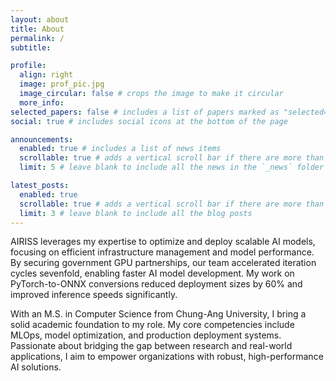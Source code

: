 ```yaml
---
layout: about
title: About
permalink: /
subtitle: 

profile:
  align: right
  image: prof_pic.jpg
  image_circular: false # crops the image to make it circular
  more_info: 
selected_papers: false # includes a list of papers marked as "selected={true}"
social: true # includes social icons at the bottom of the page

announcements:
  enabled: true # includes a list of news items
  scrollable: true # adds a vertical scroll bar if there are more than 3 news items
  limit: 5 # leave blank to include all the news in the `_news` folder

latest_posts:
  enabled: true
  scrollable: true # adds a vertical scroll bar if there are more than 3 new posts items
  limit: 3 # leave blank to include all the blog posts
---
```


AIRISS leverages my expertise to optimize and deploy scalable AI models, focusing on efficient infrastructure management and model performance. By securing government GPU partnerships, our team accelerated iteration cycles sevenfold, enabling faster AI model development. My work on PyTorch-to-ONNX conversions reduced deployment sizes by 60% and improved inference speeds significantly. 

With an M.S. in Computer Science from Chung-Ang University, I bring a solid academic foundation to my role. My core competencies include MLOps, model optimization, and production deployment systems. Passionate about bridging the gap between research and real-world applications, I aim to empower organizations with robust, high-performance AI solutions.